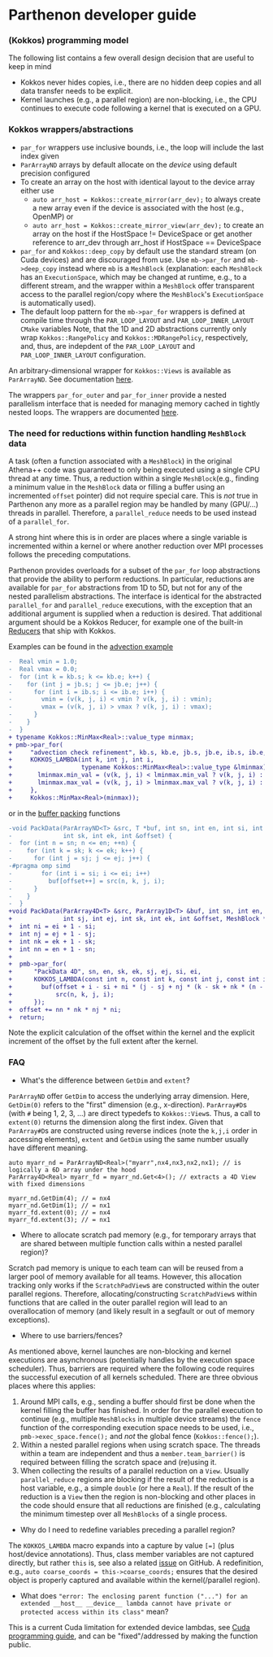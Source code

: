 # Parthenon developer guide

### (Kokkos) programming model

The following list contains a few overall design decision that are useful to keep in mind

- Kokkos never hides copies, i.e., there are no hidden deep copies and all data transfer needs to be explicit.
- Kernel launches (e.g., a parallel region) are non-blocking, i.e., the CPU continues to execute code following a kernel that is executed on a GPU.

### Kokkos wrappers/abstractions

- `par_for` wrappers use inclusive bounds, i.e., the loop will include the last index given
- `ParArrayND` arrays by default allocate on the *device* using default precision configured
- To create an array on the host with identical layout to the device array either use
  - `auto arr_host = Kokkos::create_mirror(arr_dev);` to always create a new array even if the device is associated with the host (e.g., OpenMP) or
  - `auto arr_host = Kokkos::create_mirror_view(arr_dev);` to create an array on the host if the HostSpace != DeviceSpace or get another reference to arr_dev through arr_host if HostSpace == DeviceSpace
- `par_for` and `Kokkos::deep_copy` by default use the standard stream (on Cuda devices) and are discouraged from use. Use `mb->par_for` and `mb->deep_copy` instead where `mb` is a `MeshBlock` (explanation: each `MeshBlock` has an `ExecutionSpace`, which may be changed at runtime, e.g., to a different stream, and the wrapper within a `MeshBlock` offer transparent access to the parallel region/copy where the `MeshBlock`'s `ExecutionSpace` is automatically used).
- The default loop pattern for the `mb->par_for` wrappers is defined at compile time through the `PAR_LOOP_LAYOUT` and `PAR_LOOP_INNER_LAYOUT` `CMake` variables Note, that the 1D and 2D abstractions currently only wrap `Kokkos::RangePolicy` and `Kokkos::MDRangePolicy`, respectively, and, thus, are indepdent of the `PAR_LOOP_LAYOUT` and `PAR_LOOP_INNER_LAYOUT` configuration.

An arbitrary-dimensional wrapper for `Kokkos::Views` is available as
`ParArrayND`. See documentation [here](parthenon_arrays.md).

The wrappers `par_for_outer` and `par_for_inner` provide a nested parallelism interface that is needed for managing memory cached in tightly nested loops. The wrappers are documented [here](nested_par_for.md).

### The need for reductions within function handling `MeshBlock` data

A task (often a function associated with a `MeshBlock`) in the original Athena++ code was guaranteed to only being executed using a single CPU thread at any time.
Thus, a reduction within a single `MeshBlock`(e.g., finding a minimum value in the `MeshBlock` data or filling a buffer using an incremented `offset` pointer) did not require special care.
This is *not* true in Parthenon any more as a parallel region may be handled by many (GPU/...) threads in parallel.
Therefore, a `parallel_reduce` needs to be used instead of a `parallel_for`.

A strong hint where this is in order are places where a single variable is incremented within a kernel or where another reduction over MPI processes follows the preceding computations.

Parthenon provides overloads for a subset of the `par_for` loop abstractions that provide the ability to perform reductions.  In particular, reductions are available for `par_for` abstractions from 1D to 5D, but not for any of the nested parallelism abstractions.  The interface is identical for the abstracted `parallel_for` and `parallel_reduce` executions, with the exception that an additional argument is supplied when a reduction is desired.  That additional argument should be a Kokkos Reducer, for example one of the built-in [Reducers](https://github.com/kokkos/kokkos/wiki/Custom-Reductions%3A-Built-In-Reducers) that ship with Kokkos.

Examples can be found in the [advection example](../example/advection/advection_package.cpp)
```diff
-  Real vmin = 1.0;
-  Real vmax = 0.0;
-  for (int k = kb.s; k <= kb.e; k++) {
-    for (int j = jb.s; j <= jb.e; j++) {
-      for (int i = ib.s; i <= ib.e; i++) {
-        vmin = (v(k, j, i) < vmin ? v(k, j, i) : vmin);
-        vmax = (v(k, j, i) > vmax ? v(k, j, i) : vmax);
-      }
-    }
-  }
+ typename Kokkos::MinMax<Real>::value_type minmax;
+ pmb->par_for(
+     "advection check refinement", kb.s, kb.e, jb.s, jb.e, ib.s, ib.e,
+     KOKKOS_LAMBDA(int k, int j, int i,
+                   typename Kokkos::MinMax<Real>::value_type &lminmax) {
+       lminmax.min_val = (v(k, j, i) < lminmax.min_val ? v(k, j, i) : lminmax.min_val);
+       lminmax.max_val = (v(k, j, i) > lminmax.max_val ? v(k, j, i) : lminmax.max_val);
+     },
+     Kokkos::MinMax<Real>(minmax));
```
or in the [buffer packing]() functions
```diff
-void PackData(ParArrayND<T> &src, T *buf, int sn, int en, int si, int ei, int sj, int ej,
-              int sk, int ek, int &offset) {
-  for (int n = sn; n <= en; ++n) {
-    for (int k = sk; k <= ek; k++) {
-      for (int j = sj; j <= ej; j++) {
-#pragma omp simd
-        for (int i = si; i <= ei; i++)
-          buf[offset++] = src(n, k, j, i);
-      }
-    }
-  }
+void PackData(ParArray4D<T> &src, ParArray1D<T> &buf, int sn, int en, int si, int ei,
+              int sj, int ej, int sk, int ek, int &offset, MeshBlock *pmb) {
+  int ni = ei + 1 - si;
+  int nj = ej + 1 - sj;
+  int nk = ek + 1 - sk;
+  int nn = en + 1 - sn;
+
+  pmb->par_for(
+      "PackData 4D", sn, en, sk, ek, sj, ej, si, ei,
+      KOKKOS_LAMBDA(const int n, const int k, const int j, const int i) {
+        buf(offset + i - si + ni * (j - sj + nj * (k - sk + nk * (n - sn)))) =
+            src(n, k, j, i);
+      });
+  offset += nn * nk * nj * ni;
+  return;
```
Note the explicit calculation of the offset within the kernel and the explicit increment of the offset by the full extent after the kernel.



### FAQ

- What's the difference between `GetDim` and `extent`?

`ParArrayND` offer `GetDim` to access the underlying array dimension.
Here, `GetDim(0)` refers to the "first" dimension (e.g., x-direction).
`ParArray#D`s (with `#` being 1, 2, 3, ...) are direct typedefs to `Kokkos::View`s.
Thus, a call to `extent(0)` returns the dimension along the first index.
Given that `ParArray#D`s are constructed using reverse indices (note the `k,j,i` order in accessing elements), `extent` and `GetDim` using the same number usually have different meaning.

```
auto myarr_nd = ParArrayND<Real>("myarr",nx4,nx3,nx2,nx1); // is logically a 6D array under the hood
ParArray4D<Real> myarr_fd = myarr_nd.Get<4>(); // extracts a 4D View with fixed dimensions

myarr_nd.GetDim(4); // = nx4
myarr_nd.GetDim(1); // = nx1
myarr_fd.extent(0); // = nx4
myarr_fd.extent(3); // = nx1
```

- Where to allocate scratch pad memory (e.g., for temporary arrays that are shared between multiple function calls within a nested parallel region)?

Scratch pad memory is unique to each team can will be reused from a larger pool of memory available for all teams.
However, this allocation tracking only works if the `ScratchPadView`s are constructed within the outer parallel regions.
Therefore, allocating/constructing `ScratchPadView`s within functions that are called in the outer parallel region will lead to an overallocation of memory (and likely result in a segfault or out of memory exceptions).

- Where to use barriers/fences?

As mentioned above, kernel launches are non-blocking and kernel executions are asynchronous (potentially handles by the execution space scheduler).
Thus, barriers are required where the following code requires the successful execution of all kernels scheduled.
There are three obvious places where this applies:
1. Around MPI calls, e.g., sending a buffer should first be done when the kernel filling the buffer has finished. In order for the parallel execution to continue (e.g., multiple `MeshBlocks` in multiple device streams) the `fence` function of the corresponding execution space needs to be used, i.e., `pmb->exec_space.fence();` and *not* the global fence (`Kokkos::fence();`).
2. Within a nested parallel regions when using scratch space. The threads within a team are independent and thus a `member.team_barrier()` is required between filling the scratch space and (re)using it.
3. When collecting the results of a parallel reduction on a `View`. Usually `parallel_reduce` regions are blocking if the result of the reduction is a host variable, e.g., a simple `double` (or here a `Real`). If the result of the reduction is a `View` then the region is non-blocking and other places in the code should ensure that all reductions are finished (e.g., calculating the minimum timestep over all `MeshBlocks` of a single process.


- Why do I need to redefine variables preceding a parallel region?

The `KOKKOS_LAMBDA` macro expands into a capture by value `[=]` (plus host/device annotations).
Thus, class member variables are not captured directly, but rather `this` is, see also a related [issue](https://github.com/kokkos/kokkos/issues/695) on GitHub.
A redefinition, e.g., `auto coarse_coords = this->coarse_coords;` ensures that the desired object is properly captured and available within the kernel(/parallel region).

- What does `"error: The enclosing parent function ("...") for an extended __host__ __device__ lambda cannot have private or protected access within its class"` mean?

This is a current Cuda limitation for extended device lambdas, see [Cuda programming guide](https://docs.nvidia.com/cuda/cuda-c-programming-guide/#extended-lambda-restrictions), and can be "fixed"/addressed by making the function public.


